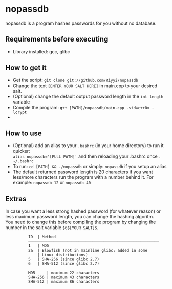 # nopassdb
nopassdb is a program hashes passwords for you without no database.

## Requirements before executing

- Library installed: gcc, glibc

## How to get it

- Get the script: `git clone git://github.com/Riyyi/nopassdb`
- Change the text `[ENTER YOUR SALT HERE]` in main.cpp to your desired salt.
- (Optional) change the default output password length in the `int length` variable
- Compile the program: `g++ [PATH]/nopassdb/main.cpp -std=c++0x -lcrypt`
- 
## How to use

- (Optional) add an alias to your `.bashrc` (in your home directory) to run it quicker: <br />`alias nopassdb='[FULL PATH]'` and then reloading your .bashrc once `. ~/.bashrc`
- To run: `cd [PATH] && ./nopassdb` or simply: `nopassdb` if you setup an alias
- The default returned password length is 20 characters if you want less/more characters run the program with a number behind it.
For example: `nopassdb 12` or `nopassdb 40`

## Extras

In case you want a less strong hashed password (for whatever reason) or less maximum password length,
you can change the hashing algoritm.<br />
You need to change this before compiling the program by changing the number in the salt variable `$6$[YOUR SALT]$`.

              ID  | Method
              ─────────────────────────────────────────────────────────
              1   | MD5
              2a  | Blowfish (not in mainline glibc; added in some
                  | Linux distributions)
              5   | SHA-256 (since glibc 2.7)
              6   | SHA-512 (since glibc 2.7)
              
              MD5     | maximum 22 characters
              SHA-256 | maximum 43 characters
              SHA-512 | maximum 86 characters
